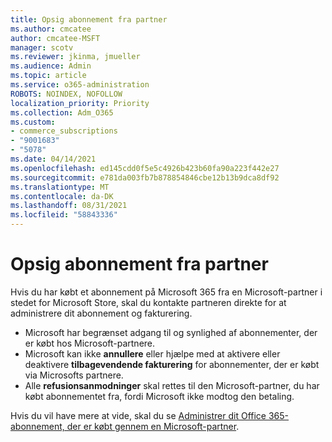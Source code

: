 ```yaml
---
title: Opsig abonnement fra partner
ms.author: cmcatee
author: cmcatee-MSFT
manager: scotv
ms.reviewer: jkinma, jmueller
ms.audience: Admin
ms.topic: article
ms.service: o365-administration
ROBOTS: NOINDEX, NOFOLLOW
localization_priority: Priority
ms.collection: Adm_O365
ms.custom:
- commerce_subscriptions
- "9001683"
- "5078"
ms.date: 04/14/2021
ms.openlocfilehash: ed145cdd0f5e5c4926b423b60fa90a223f442e27
ms.sourcegitcommit: e781da003fb7b878854846cbe12b13b9dca8df92
ms.translationtype: MT
ms.contentlocale: da-DK
ms.lasthandoff: 08/31/2021
ms.locfileid: "58843336"
---
```

# <a name="cancel-subscription-from-partner"></a>Opsig abonnement fra partner

Hvis du har købt et abonnement på Microsoft 365 fra en Microsoft-partner i stedet for Microsoft Store, skal du kontakte partneren direkte for at administrere dit abonnement og fakturering.

- Microsoft har begrænset adgang til og synlighed af abonnementer, der er købt hos Microsoft-partnere. 
- Microsoft kan ikke **annullere** eller hjælpe med at aktivere eller deaktivere **tilbagevendende fakturering** for abonnementer, der er købt via Microsofts partnere. 
- Alle **refusionsanmodninger** skal rettes til den Microsoft-partner, du har købt abonnementet fra, fordi Microsoft ikke modtog den betaling. 

Hvis du vil have mere at vide, skal du se [Administrer dit Office 365-abonnement, der er købt gennem en Microsoft-partner](https://support.microsoft.com/help/4230739/microsoft-account-manage-office-365-subscription-from-third-party). 
